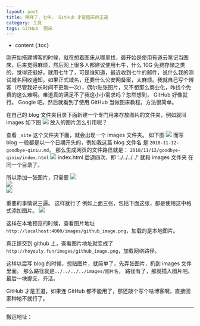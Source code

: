 ```yaml
---
layout: post
title: 拜拜了，七牛。 GitHub 才是图床的王道
category: 工具
tags: GitHub  图床
---
```

* content
{:toc}

刚开始搭建博客的时候，就在想着图床从哪里找，最开始是使用有道云笔记当图床，后来觉得麻烦，然后网上很多人都建议使用七牛，什么 10G 免费存储之类的，觉得还挺好，就用七牛了，可是谁知道，最近收到七牛的邮件，说什么我的测试域名回收通知，如果正式域名，还要什么公安网备案，太麻烦。我就自己写个博客（尽管我好长时间不更新一次），偶尔贴张图片，又不想那么商业化，咋找个免费的这么难啊。难道真的满足不了我这小小需求吗？忽然想到， GitHub 好像就行。 Google 吧。然后就看到了使用 GitHub 当做图床教程，方法很简单。

在自己的 blog 文件夹目录下面新建一个专门用来存放图片的文件夹，例如就叫 images
如下图
![](../../../../images/github_image_1.png)
放入的图片怎么引用呢？

查看 `_site` 这个文件夹下面，就会出现一个 images 文件夹。
如下图
![](../../../../images/github_image_2.png)
而写 blog 一般都是以一个日期开头的，例如我这篇 blog 文件名 是 `2018-11-12-goodbye-qiniu.md`。 那么生成网页的文件路径就是：  `2018/11/12/goodbye-qiniu/index.html`
![](../../../../images/github_image_3.png)
index.html 后退四次，即  ‘../../../../’ 就和 images 文件夹 在同一个目录了。

所以添加一张图片，只需要
<font color="#ff000" >
![](../../../../images/图片名)<br>
![](../../../../images/图片名)<br>
![](../../../../images/图片名)<br><br>
</font>
重要的事情说三遍。 这样就行了
例如上面三张，包括下面这张，都是使用这中格式添加图片。
![](../../../../images/github_image_4.png)


这样在本地预览的时候，查看图片地址 `http://localhost:4000/images/github_image.png`，加载的是本地图片。

真正提交到 github 上，查看图片地址就变成了  `http://hoyouly.fun/images/github_image.png`，加载网络路径。

这样以后写 blog 的时候，想贴图片，就简单了，先弄张图片，扔到 images 文件里面。
那么路径就是`../../../../images/图片名`， 路径有了，那就插入图片吧。 最后一块提交，齐活。  

GitHub 才是王道，如果连 GitHub 都不能用了，那还敲个写个啥博客啊，直接回家种地不就行了。

---
搬运地址：    
